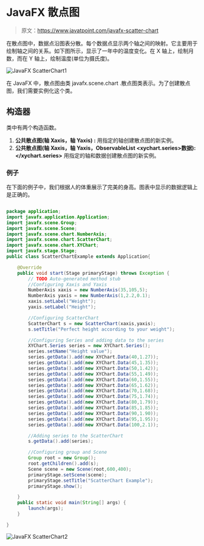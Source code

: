 # JavaFX 散点图

> 原文：<https://www.javatpoint.com/javafx-scatter-chart>

在散点图中，数据点沿图表分散。每个数据点显示两个轴之间的映射。它主要用于绘制轴之间的关系。如下图所示，显示了一年中的温度变化。在 X 轴上，绘制月数，而在 Y 轴上，绘制温度(单位为摄氏度)。

![JavaFX ScatterChart1](../img/1f237f078eb639e3022052fdcf47d918.png)

在 JavaFX 中，散点图由类 javafx.scene.chart .散点图类表示。为了创建散点图，我们需要实例化这个类。

## 构造器

类中有两个构造函数。

1.  **公共散点图(轴 <x>Xaxis，轴 <y>Yaxis) :</y></x>** 用指定的轴创建散点图的新实例。
2.  **公共散点图(轴 <x>Xaxis，轴 <y>Yaxis，ObservableList <xychart.series>数据):</xychart.series></y></x>** 用指定的轴和数据创建散点图的新实例。

### 例子

在下面的例子中，我们根据人的体重展示了完美的身高。图表中显示的数据逻辑上是正确的。

```java

package application;
import javafx.application.Application;
import javafx.scene.Group;
import javafx.scene.Scene;
import javafx.scene.chart.NumberAxis;
import javafx.scene.chart.ScatterChart;
import javafx.scene.chart.XYChart;
import javafx.stage.Stage;
public class ScatterChartExample extends Application{

	@Override
	public void start(Stage primaryStage) throws Exception {
		// TODO Auto-generated method stub
		//Configuring Xaxis and Yaxis
		NumberAxis xaxis = new NumberAxis(35,105,5);
		NumberAxis yaxis = new NumberAxis(1,2.2,0.1);
		xaxis.setLabel("Weight");
		yaxis.setLabel("Height");

		//Configuring ScatterChart 	
		ScatterChart s = new ScatterChart(xaxis,yaxis);
		s.setTitle("Perfect height according to your weight");

		//Configuring Series and adding data to the series  
		XYChart.Series series = new XYChart.Series();
		series.setName("Height value");
		series.getData().add(new XYChart.Data(40,1.27));
		series.getData().add(new XYChart.Data(45,1.35));
		series.getData().add(new XYChart.Data(50,1.42));
		series.getData().add(new XYChart.Data(55,1.49));
		series.getData().add(new XYChart.Data(60,1.55));
		series.getData().add(new XYChart.Data(65,1.62));
		series.getData().add(new XYChart.Data(70,1.68));
		series.getData().add(new XYChart.Data(75,1.74));
		series.getData().add(new XYChart.Data(80,1.79));
		series.getData().add(new XYChart.Data(85,1.85));
		series.getData().add(new XYChart.Data(90,1.90));
		series.getData().add(new XYChart.Data(95,1.95));
		series.getData().add(new XYChart.Data(100,2.1));

		//Adding series to the ScatterChart
		s.getData().add(series);

		//Configuring group and Scene 
		Group root = new Group();
		root.getChildren().add(s);
		Scene scene = new Scene(root,600,400);
		primaryStage.setScene(scene);
		primaryStage.setTitle("ScatterChart Example");
		primaryStage.show();	

	}
	public static void main(String[] args) {
		launch(args);
	}

}

```

![JavaFX ScatterChart2](../img/995b1a9b04af1ed4e5856c1718dc57db.png)